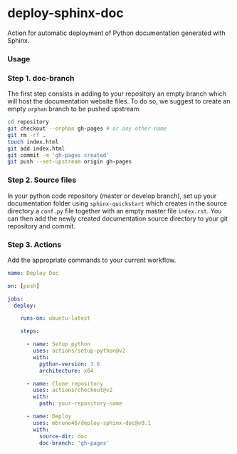 # deploy-sphinx-doc
Action for automatic deployment of Python documentation generated with Sphinx.

### Usage 

### Step 1. doc-branch

The first step consists in adding to your repository an empty
branch which will host the documentation website files.
To do so, we suggest to create an empty `orphan` branch
to be pushed upstream

```bash
cd repository
git checkout --orphan gh-pages # or any other name
git rm -rf .
touch index.html
git add index.html
git commit -m 'gh-pages created'
git push --set-upstream origin gh-pages
```

### Step 2. Source files

In your python code repository (master or develop branch), 
set up your documentation folder using `sphinx-quickstart`
which creates in the source directory a `conf.py` file together with
an empty master file `index.rst`. You can then add the newly
created documentation source directory to your git repository
and commit.

### Step 3. Actions

Add the appropriate commands to your current workflow.

```yml
name: Deploy Doc

on: [push]

jobs:
  deploy:

    runs-on: ubuntu-latest

    steps:

      - name: Setup python
        uses: actions/setup-python@v2
        with:
          python-version: 3.6
          architecture: x64

      - name: Clone repository
        uses: actions/checkout@v2
        with:
          path: your-repository-name

      - name: Deploy
        uses: mbruno46/deploy-sphinx-doc@v0.1
        with:
          source-dir: doc
          doc-branch: 'gh-pages'
```

